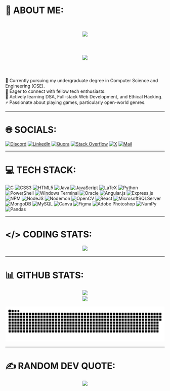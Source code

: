 # 💫 ABOUT ME:
<h1 align="center">
    <img src = "https://readme-typing-svg.herokuapp.com?font=Kanit&weight=500&size=35&duration=3000&pause=1000&color=FFFFFF&background=00000000&center=true&vCenter=true&random=false&width=500&height=70&lines=Hello+!+%F0%9F%91%8B;I'm+Jeevanandhan+%F0%9F%98%8A;Tech+Enthusiast+%F0%9F%91%A8%E2%80%8D%F0%9F%92%BB;Web+developer+%F0%9F%8C%90"
</h1>
<br>
<h1 align="center">
    <img src="https://user-images.githubusercontent.com/74038190/225813708-98b745f2-7d22-48cf-9150-083f1b00d6c9.gif" width="500">
</h1>
<br>
<p align="left">
🔭 Currently pursuing my undergraduate degree in Computer Science and Engineering (CSE).<br>
👯 Eager to connect with fellow tech enthusiasts.<br>
🌱 Actively learning DSA, Full-stack Web Development, and Ethical Hacking.<br>
⚡ Passionate about playing games, particularly open-world genres.<br>
</p>
<hr>

    
# 🌐 SOCIALS:
    
[![Discord](https://img.shields.io/badge/Discord-%237289DA.svg?logo=discord&logoColor=white)](https://discord.gg/jeevanandhan.) [![LinkedIn](https://img.shields.io/badge/LinkedIn-%230077B5.svg?logo=linkedin&logoColor=white)](https://linkedin.com/in/jeevanandhan01) [![Quora](https://img.shields.io/badge/Quora-%23B92B27.svg?logo=Quora&logoColor=white)]([https://quora.com/profile/jeevanandhan01](https://www.quora.com/profile/Jeeva-Nandhan-25)) [![Stack Overflow](https://img.shields.io/badge/-Stackoverflow-FE7A16?logo=stack-overflow&logoColor=white)]([https://stackoverflow.com/users/Jeevanandhan](https://stackoverflow.com/users/22309498/jeevanandhan)) [![X](https://img.shields.io/badge/X-black.svg?logo=X&logoColor=white)](https://x.com/Jeevanandhan_01) [![Mail](https://img.shields.io/badge/Gmail-333333.svg?logo=gmail&logoColor=red)](mailto:jeevanandhanofficial@gmail.com)
    
<hr>


# 💻 TECH STACK:
![C](https://img.shields.io/badge/c-%2300599C.svg?style=for-the-badge&logo=c&logoColor=white) ![CSS3](https://img.shields.io/badge/css3-%231572B6.svg?style=for-the-badge&logo=css3&logoColor=white) ![HTML5](https://img.shields.io/badge/html5-%23E34F26.svg?style=for-the-badge&logo=html5&logoColor=white) ![Java](https://img.shields.io/badge/java-%23ED8B00.svg?style=for-the-badge&logo=openjdk&logoColor=white) ![JavaScript](https://img.shields.io/badge/javascript-%23323330.svg?style=for-the-badge&logo=javascript&logoColor=%23F7DF1E) ![LaTeX](https://img.shields.io/badge/latex-%23008080.svg?style=for-the-badge&logo=latex&logoColor=white) ![Python](https://img.shields.io/badge/python-3670A0?style=for-the-badge&logo=python&logoColor=ffdd54) ![PowerShell](https://img.shields.io/badge/PowerShell-%235391FE.svg?style=for-the-badge&logo=powershell&logoColor=white) ![Windows Terminal](https://img.shields.io/badge/Windows%20Terminal-%234D4D4D.svg?style=for-the-badge&logo=windows-terminal&logoColor=white) ![Oracle](https://img.shields.io/badge/Oracle-F80000?style=for-the-badge&logo=oracle&logoColor=white) ![Angular.js](https://img.shields.io/badge/angular.js-%23E23237.svg?style=for-the-badge&logo=angularjs&logoColor=white) ![Express.js](https://img.shields.io/badge/express.js-%23404d59.svg?style=for-the-badge&logo=express&logoColor=%2361DAFB) ![NPM](https://img.shields.io/badge/NPM-%23CB3837.svg?style=for-the-badge&logo=npm&logoColor=white) ![NodeJS](https://img.shields.io/badge/node.js-6DA55F?style=for-the-badge&logo=node.js&logoColor=white) ![Nodemon](https://img.shields.io/badge/NODEMON-%23323330.svg?style=for-the-badge&logo=nodemon&logoColor=%BBDEAD) ![OpenCV](https://img.shields.io/badge/opencv-%23white.svg?style=for-the-badge&logo=opencv&logoColor=white) ![React](https://img.shields.io/badge/react-%2320232a.svg?style=for-the-badge&logo=react&logoColor=%2361DAFB) ![MicrosoftSQLServer](https://img.shields.io/badge/Microsoft%20SQL%20Server-CC2927?style=for-the-badge&logo=microsoft%20sql%20server&logoColor=white) ![MongoDB](https://img.shields.io/badge/MongoDB-%234ea94b.svg?style=for-the-badge&logo=mongodb&logoColor=white) ![MySQL](https://img.shields.io/badge/mysql-%2300000f.svg?style=for-the-badge&logo=mysql&logoColor=white) ![Canva](https://img.shields.io/badge/Canva-%2300C4CC.svg?style=for-the-badge&logo=Canva&logoColor=white) ![Figma](https://img.shields.io/badge/figma-%23F24E1E.svg?style=for-the-badge&logo=figma&logoColor=white) ![Adobe Photoshop](https://img.shields.io/badge/adobe%20photoshop-%2331A8FF.svg?style=for-the-badge&logo=adobe%20photoshop&logoColor=white) ![NumPy](https://img.shields.io/badge/numpy-%23013243.svg?style=for-the-badge&logo=numpy&logoColor=white) ![Pandas](https://img.shields.io/badge/pandas-%23150458.svg?style=for-the-badge&logo=pandas&logoColor=white)
<hr>

# </> CODING STATS:
<div align=center>
<img src="https://leetcard.jacoblin.cool/jeevanandhan01?theme=dark&font=Kanit&ext=heatmap">
</div>
<hr>

# 📊 GITHUB STATS:
<div align="center">
<img src="https://github-readme-streak-stats.herokuapp.com/?user=jeevanandhan01&theme=dark&hide_border=false"><br/>
<img src="https://github-readme-stats.vercel.app/api/top-langs/?username=jeevanandhan01&theme=dark&hide_border=false&include_all_commits=false&count_private=false&layout=compact"><br>
</div>

  ![Snake animation](https://github.com/jeevanandhan01/jeevanandhan01/blob/output/github-contribution-grid-snake.svg)
<hr>

# ✍️ RANDOM DEV QUOTE:
<div align="center">
<img  src="https://quotes-github-readme.vercel.app/api?type=horizontal&theme=dark">
</div>
